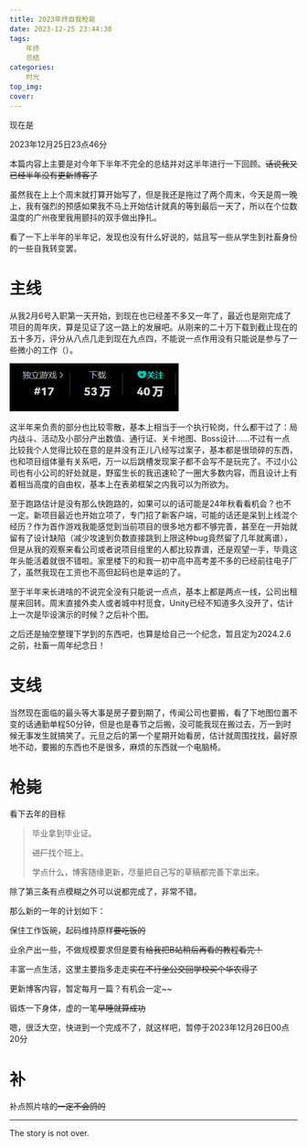 ```yaml
---
title: 2023年终自我枪毙
date: 2023-12-25 23:44:30
tags:
	年终
	总结
categories:
	时光
top_img:
cover:
---
```


现在是

2023年12月25日23点46分

本篇内容上主要是对今年下半年不完全的总结并对这半年进行一下回顾。~~话说我又已经半年没有更新博客了~~

虽然我在上上个周末就打算开始写了，但是我还是拖过了两个周末，今天是周一晚上，我有强烈的预感如果我不马上开始估计就真的等到最后一天了，所以在个位数温度的广州夜里我用颤抖的双手做出挣扎。

看了一下上半年的半年记，发现也没有什么好说的，姑且写一些从学生到社畜身份的一些自我转变罢。

# 主线

从我2月6号入职第一天开始，到现在也已经差不多又一年了，最近也是刚完成了项目的周年庆，算是见证了这一路上的发展吧。从刚来的二十万下载到截止现在的五十多万，评分从八点几走到现在九点四，不能说一点作用没有只能说是参与了一些微小的工作（）。

![卧槽五十万](/images/posts/time/2023-total/download.jpg)

这半年来负责的部分也比较零散，基本上相当于一个执行轮岗，什么都干过了：局内战斗、活动及小部分产出数值、通行证、关卡地图、Boss设计……不过有一点比较我个人觉得比较在意的是并没有正儿八经写过案子，基本都是很琐碎的东西，也和项目组体量有关系吧，万一以后跳槽发现案子都不会写不是玩完了。不过小公司也有小公司的好处就是，野蛮生长的我迅速轮了一圈大多数内容，而且设计上有着相当高度的自由权，基本上在表弟框架之内我可以为所欲为。

至于跑路估计是没有那么快跑路的，如果可以的话可能是24年秋看看机会？也不一定。新项目最近也开始立项了，专门招了新客户端，可能的话还是呆到上线混个经历？作为首作游戏我能感觉到当前项目的很多地方都不够完善，甚至在一开始就留有了设计缺陷（减少攻速到负数直接跳到上限这种bug竟然留了几年就离谱），但是从我的观察来看公司或者说项目组里的人都比较靠谱，还是观望一手，毕竟这年头能活着就很不错啦。家里楼下的和我一初中高中高考差不多的已经前往电子厂了，虽然我现在工资也不高但起码也是幸运的了。

至于半年来长进啥的不说完全没有只能说一点点，基本上都是两点一线，公司出租屋来回转。周末直接外卖人或者城中村觅食，Unity已经不知道多久没开了，估计上一次是毕设演示的时候？之后补个图。

之后还是抽空整理下学到的东西吧，也算是给自己一个纪念，暂且定为2024.2.6之前，社畜一周年纪念日！

# 支线

当然现在面临的最头等大事是房子要到期了，传闻公司也要搬，看了下地图位置不变的话通勤单程50分钟，但是也是春节之后搬，没可能我现在搬过去，万一到时候无事发生就搞笑了。元旦之后的第一个星期开始看房，估计就周围找找，最好原地不动，要搬的东西也不是很多，麻烦的东西就一个电脑椅。

# 枪毙

看下去年的目标

> 毕业拿到毕业证。
>
> ~~进厂~~找个班上。
>
> 学点什么，博客随缘更新，尽量把自己写的草稿都完善下拿出来。

除了第三条有点模糊之外可以说都完成了，非常不错。

那么新的一年的计划如下：

保住工作饭碗，起码维持原样~~要吃饭的~~

业余产出一些，不做规模要求但是要有~~给我把B站稍后再看的教程看完！~~

丰富一点生活，这里主要指多走走~~实在不行坐公交回学校买个华农得了~~

更新博客内容，暂定每月一篇？有机会一定~~

锻炼一下身体，虚的一笔~~早睡就算成功~~

嗯，很泛大空，快进到一个完成不了，就这样吧，暂停于2023年12月26日00点20分

# 补

补点照片啥的~~一定不会鸽的~~





<!-- more -->

---

The story is not over.

